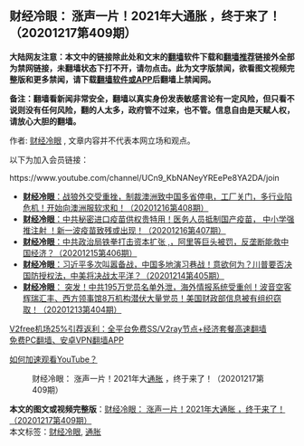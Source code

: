  <h2>财经冷眼：  涨声一片！2021年大通胀 ，终于来了！（20201217第409期）</h2> <p class="notice"><b>大陆网友注意：本文中的链接除此处和文末的<a href="https://github.com/bannedbook/fanqiang" >翻墙</a>软件下载和<a href="https://github.com/killgcd/justmysocks/blob/master/README.md">翻墙推荐</a>链接外全部为禁网链接，未翻墙状态下打不开，请勿点击。此为文字版禁闻，欲看图文视频完整版和更多禁闻，请下载<a href="https://github.com/bannedbook/fanqiang">翻墙软件或APP</a>后翻墙上禁闻网。</p><p>备注：翻墙看新闻非常安全，翻墙以真实身份发表敏感言论有一定风险，但只看不说则没有任何风险，翻的人太多，政府管不过来，也不管。信息自由是天赋人权，请放心大胆的翻墙。</b></p>  <div class="entry"> <p>作者: <a href="https://www.bannedbook.org/bnews/tag/%e8%b4%a2%e7%bb%8f%e5%86%b7%e7%9c%bc/" class="st_tag internal_tag" rel="tag" title="标签 财经冷眼 下的日志">财经冷眼</a> , 文章内容并不代表本网立场和观点。</p> <figure></figure> <p>以下为加入会员链接：</p> <p>https://www.youtube.com/channel/UCn9_KbNANeyYREePe8YA2DA/join</p>  <ul class='op-related-articles' title='相关阅读'> <li><a href='https://www.bannedbook.org/bnews/bannedvideo/20201217/1449398.html' target='_blank'><b>财经冷眼</b>：战狼外交受重挫，制裁澳洲致中国多省停电，工厂关门，多行业陷危机！开始向澳洲服软求和！（20201216第408期）</a></li> <li><a href='https://www.bannedbook.org/bnews/bannedvideo/20201216/1449013.html' target='_blank'><b>财经冷眼</b>：中共秘密进口疫苗供权贵特用！医务人员抵制国产疫苗， 中小学强推注射 ！新一波疫苗致残或出现！（20201216第407期）</a></li> <li><a href='https://www.bannedbook.org/bnews/bannedvideo/20201216/1448468.html' target='_blank'><b>财经冷眼</b>：中共政治局铁拳打击资本扩张 ,，阿里等巨头被罚，反垄断能救中国经济？（20201215第406期）</a></li> <li><a href='https://www.bannedbook.org/bnews/bannedvideo/20201214/1447702.html' target='_blank'><b>财经冷眼</b>：习近平多次叫嚣备战，中国多地演习巷战！意欲何为？川普要否决国防授权法，中美将决战太平洋？（20201214第405期）</a></li> <li><a href='https://www.bannedbook.org/bnews/bannedvideo/20201214/1447276.html' target='_blank'><b>财经冷眼</b>：  突发！中共195万党员名单外泄，海外情报系统受重创！波音空客辉瑞汇丰、西方领事馆8万机构潜伏大量党员！美国财政部信息被有组织窃取！（20201213第404期）</a></li> </ul> <p class="texttj"> <a href="https://www.bannedbook.org/forum23/topic22702.html" target="_blank">V2free机场25%引荐返利：全平台免费SS/V2ray节点+经济套餐高速翻墙</a><br/> <a href="https://github.com/bannedbook/fanqiang/wiki/%E7%A6%81%E9%97%BB%E7%BD%91%E5%AE%89%E5%8D%93%E7%BF%BB%E5%A2%99%E6%96%B0%E9%97%BBAPP" target="_blank">免费PC翻墙、安卓VPN翻墙APP</a></p><p><a href='https://www.bannedbook.org/bnews/topimagenews/20180409/925596.html' target='_blank'>如何加速观看YouTube？ </a></p> <figure class='op-interactive'><figcaption>财经冷眼：  涨声一片！2021年大<a href="https://www.bannedbook.org/bnews/tag/%e9%80%9a%e8%83%80/" class="st_tag internal_tag" rel="tag" title="标签 通胀 下的日志">通胀</a> ，终于来了！（20201217第409期）</figcaption></figure> </p><a name='sharetosocial'></a>       <div><b>本文的图文或视频完整版</b>：<a href='https://www.bannedbook.org/bnews/bannedvideo/20201218/1450057.html'>财经冷眼：  涨声一片！2021年大通胀 ，终于来了！（20201217第409期）</a></div>  </div><!--END ENTRY--> <div class="postfooter"> <div>本文标签：<a href="https://www.bannedbook.org/bnews/tag/%e8%b4%a2%e7%bb%8f%e5%86%b7%e7%9c%bc/" rel="tag">财经冷眼</a>, <a href="https://www.bannedbook.org/bnews/tag/%e9%80%9a%e8%83%80/" rel="tag">通胀</a></div>  </div><!--END POSTFOOTER--> 